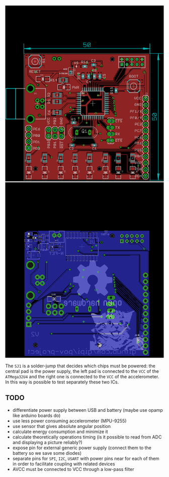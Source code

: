 ![top board layout](front.png)
![bottom board layout](back.png)

The ``SJ1`` is a solder-jump that decides which chips  must be powered: the central
pad is the power supply, the left pad is connected to the ``VCC`` of the ``ATMega32U4``
and the right one is connected to the ``VCC`` of the accelerometer. In this way is possible
to test separately these two ICs.

## TODO

 - differentiate power supply between USB and battery (maybe use opamp like arduino boards do)
 - use less power consuming accelerometer (MPU-9255)
 - use sensor that gives absolute angular position
 - calculate energy consumption and minimize it
 - calculate theoretically operations timing (is it possible to read from ADC and displaying a picture reliably?)
 - expose pin for external generic power supply (connect them to the battery so we save some diodes)
 - separate pins for ``SPI``, ``I2C``, ``USART`` with power pins near for each of them in order to facilitate coupling with related devices
 - AVCC must be connected to VCC through a low-pass filter

